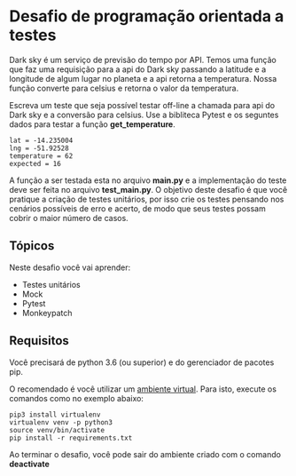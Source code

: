 # Desafio de programação orientada a testes

Dark sky é um serviço de previsão do tempo por API. Temos uma função que faz uma requisição para a api
do Dark sky passando a latitude e a longitude de algum lugar no planeta e a api retorna a temperatura. Nossa função
converte para celsius e retorna o valor da temperatura.


Escreva um teste que seja possível testar off-line a chamada para api do Dark sky e a conversão para celsius.
Use a bibliteca Pytest e os seguntes dados para testar a função **get_temperature**.

    lat = -14.235004
    lng = -51.92528
    temperature = 62
    expected = 16

A função a ser testada esta no arquivo **main.py** e a implementação do teste deve ser feita no arquivo **test_main.py**. O objetivo deste desafio é que você pratique a criação de testes unitários, por isso crie os testes pensando nos cenários possíveis de erro e acerto, de modo que seus testes possam cobrir o maior número de casos.

## Tópicos

Neste desafio você vai aprender:

- Testes unitários
- Mock
- Pytest
- Monkeypatch

## Requisitos

Você precisará de python 3.6 (ou superior) e do gerenciador de pacotes pip.

O recomendado é você utilizar um [ambiente virtual](https://pythonacademy.com.br/blog/python-e-virtualenv-como-programar-em-ambientes-virtuais). Para isto, execute os comandos como no exemplo abaixo:

    pip3 install virtualenv
    virtualenv venv -p python3
    source venv/bin/activate 
    pip install -r requirements.txt

Ao terminar o desafio, você pode sair do ambiente criado com o comando **deactivate**
